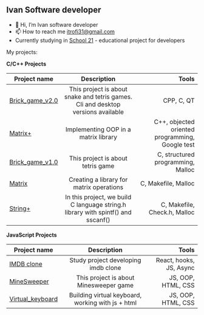 ## Ivan Software developer

- 👋 Hi, I’m Ivan software developer
- 📫 How to reach me itrofi31@gmail.com
- Currently studying in [School 21](https://21-school.ru/?ysclid=lvqdaw7w8i261317894) - educational project for developers

My projects:

<b> C/C++ Projects </b>

| Project name      | Description                | Tools |
| ------------- |:------------------------:| ------------------------:|
| [Brick_game_v2.0](https://github.com/itrofi31/s21_BrickGame_v2.0)| This project is about snake and tetris games. Cli and desktop versions available | CPP, C, QT|
| [Matrix+](https://github.com/itrofi31/s21_Matrix_plus/tree/develop)| Implementing OOP in a matrix library | C++, objected oriented programming, Google test|
| [Brick_game_v1.0](https://github.com/itrofi31/s21_BrickGame_v1.0)| This project is about tetris game | C, structured programming, Malloc|
| [Matrix](https://github.com/itrofi31/s21_Matrix)| Creating a library for matrix operations | C, Makefile, Malloc|
| [String+](https://github.com/itrofi31/s21_StringPlus)| In this project, we build C language string.h library  with spintf() and sscanf() | C, Makefile, Check.h, Malloc|

<b>JavaScript Projects </b>

| Project name      | Description                | Tools |
| ------------- |:------------------------:| ------------------------:|
| [IMDB clone](https://github.com/itrofi31/imdb-clone-app)| Study project developing imdb clone |React, hooks, JS, Async |
| [MineSweeper](https://github.com/itrofi31/MineSweeper_Game)| This project is about Minesweeper game | JS, OOP, HTML, CSS|
| [Virtual_keyboard](https://github.com/itrofi31/virtual-keyboard)| Building virtual keyboard, working with js + html| JS, OOP, HTML, CSS|
